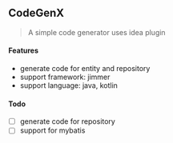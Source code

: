 CodeGenX
---
> A simple code generator uses idea plugin

#### Features
- generate code for entity and repository
- support framework: jimmer
- support language: java, kotlin

#### Todo
- [ ] generate code for repository
- [ ] support for mybatis